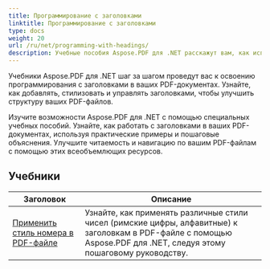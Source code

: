 ```yaml
---
title: Программирование с заголовками
linktitle: Программирование с заголовками
type: docs
weight: 20
url: /ru/net/programming-with-headings/
description: Учебные пособия Aspose.PDF для .NET расскажут вам, как использовать заголовки для улучшения структуры ваших PDF-документов.
---
```

Учебники Aspose.PDF для .NET шаг за шагом проведут вас к освоению программирования с заголовками в ваших PDF-документах. Узнайте, как добавлять, стилизовать и управлять заголовками, чтобы улучшить структуру ваших PDF-файлов.

Изучите возможности Aspose.PDF для .NET с помощью специальных учебных пособий. Узнайте, как работать с заголовками в ваших PDF-документах, используя практические примеры и пошаговые объяснения. Улучшите читаемость и навигацию по вашим PDF-файлам с помощью этих всеобъемлющих ресурсов.

## Учебники
| Заголовок | Описание |
| --- | --- | 
| [Применить стиль номера в PDF-файле](./apply-number-style/) | Узнайте, как применять различные стили чисел (римские цифры, алфавитные) к заголовкам в PDF-файле с помощью Aspose.PDF для .NET, следуя этому пошаговому руководству. |   
